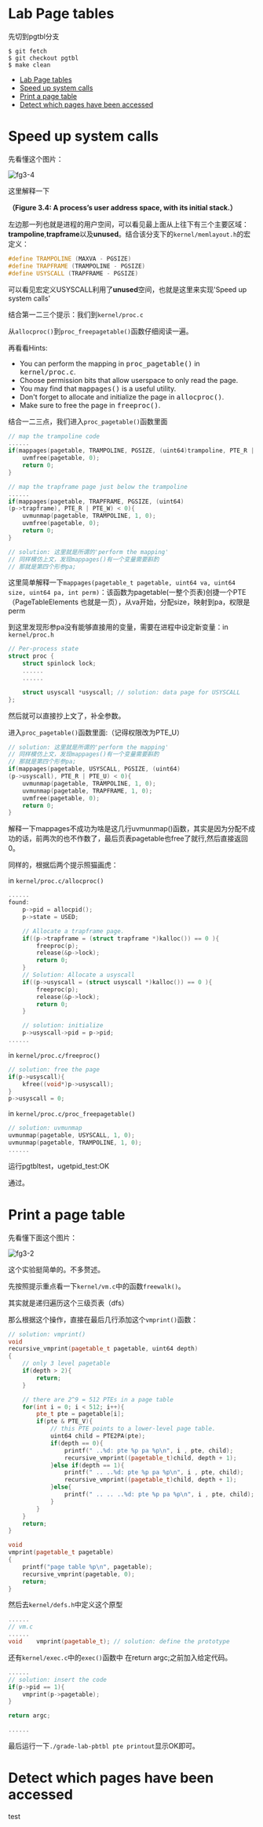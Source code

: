 # Lab Page tables
先切到pgtbl分支
```Linux
$ git fetch
$ git checkout pgtbl
$ make clean
```
- [Lab Page tables](#lab-page-tables)
- [Speed up system calls](#speed-up-system-calls)
- [Print a page table](#print-a-page-table)
- [Detect which pages have been accessed](#detect-which-pages-have-been-accessed)

# Speed up system calls

先看懂这个图片：

![fg3-4](/img/fg3-4.png)

这里解释一下

**（Figure 3.4: A process’s user address space, with its initial stack.）**

左边那一列也就是进程的用户空间，可以看见最上面从上往下有三个主要区域：**trampoline**,**trapframe**以及**unused**。结合该分支下的`kernel/memlayout.h`的宏定义：

```CPP
#define TRAMPOLINE (MAXVA - PGSIZE)
#define TRAPFRAME (TRAMPOLINE - PGSIZE)
#define USYSCALL (TRAPFRAME - PGSIZE)
```

可以看见宏定义USYSCALL利用了**unused**空间，也就是这里来实现'Speed up system calls'

结合第一二三个提示：我们到`kernel/proc.c`

从`allocproc()`到`proc_freepagetable()`函数仔细阅读一遍。

再看看Hints:

<ul>
  <li>You can perform the mapping in <tt>proc_pagetable()</tt> in <tt>kernel/proc.c</tt>.
  </li><li>Choose permission bits that allow userspace to only read the page.
  </li><li>You may find that <tt>mappages()</tt> is a useful utility.
  </li><li>Don't forget to allocate and initialize the page in <tt>allocproc()</tt>.
  </li><li>Make sure to free the page in <tt>freeproc()</tt>.
</li></ul>

结合一二三点，我们进入`proc_pagetable()`函数里面

```CPP
// map the trampoline code
......
if(mappages(pagetable, TRAMPOLINE, PGSIZE, (uint64)trampoline, PTE_R | PTE_X) < 0){
    uvmfree(pagetable, 0);
    return 0;
}

// map the trapframe page just below the trampoline
......
if(mappages(pagetable, TRAPFRAME, PGSIZE, (uint64)
(p->trapframe), PTE_R | PTE_W) < 0){
    uvmunmap(pagetable, TRAMPOLINE, 1, 0);
    uvmfree(pagetable, 0);
    return 0;
}

// solution: 这里就是所谓的'perform the mapping'
// 同样模仿上文，发现mappages()有一个变量需要斟酌
// 那就是第四个形参pa;

```

这里简单解释一下```mappages(pagetable_t pagetable, uint64 va, uint64 size, uint64 pa, int perm)```：该函数为pagetable(一整个页表)创捷一个PTE（PageTableElements 也就是一页），从va开始，分配size，映射到pa，权限是perm

到这里发现形参pa没有能够直接用的变量，需要在进程中设定新变量：in `kernel/proc.h`

```CPP
// Per-process state
struct proc {
    struct spinlock lock;
    ......
    ......

    struct usyscall *usyscall; // solution: data page for USYSCALL
};
```

然后就可以直接抄上文了，补全参数。

进入`proc_pagetable()`函数里面:（记得权限改为PTE_U）

```CPP
// solution: 这里就是所谓的'perform the mapping'
// 同样模仿上文，发现mappages()有一个变量需要斟酌
// 那就是第四个形参pa;
if(mappages(pagetable, USYSCALL, PGSIZE, (uint64)
(p->usyscall), PTE_R | PTE_U) < 0){
    uvmunmap(pagetable, TRAMPOLINE, 1, 0);
    uvmunmap(pagetable, TRAPFRAME, 1, 0);
    uvmfree(pagetable, 0);
    return 0;
}
```

解释一下mappages不成功为啥是这几行uvmunmap()函数，其实是因为分配不成功的话，前两次的也不作数了，最后页表pagetable也free了就行,然后直接返回0。

同样的，根据后两个提示照猫画虎：

in `kernel/proc.c/allocproc()`

```CPP
......
found:
    p->pid = allocpid();
    p->state = USED;

    // Allocate a trapframe page.
    if((p->trapframe = (struct trapframe *)kalloc()) == 0 ){
        freeproc(p);
        release(&p->lock);
        return 0;
    }
    // Solution: Allocate a usyscall
    if((p->usyscall = (struct usyscall *)kalloc()) == 0 ){
        freeproc(p);
        release(&p->lock);
        return 0;
    }

    // solution: initialize
    p->usyscall->pid = p->pid;
......
```

in `kernel/proc.c/freeproc()`

```CPP
// solution: free the page
if(p->usyscall){
    kfree((void*)p->usyscall);
}
p->usyscall = 0;
```

in `kernel/proc.c/proc_freepagetable()`

```CPP
// solution: uvmunmap
uvmunmap(pagetable, USYSCALL, 1, 0);
uvmunmap(pagetable, TRAMPOLINE, 1, 0);
......
```

运行pgtbltest，ugetpid_test:OK

通过。

# Print a page table

先看懂下面这个图片：

![fg3-2](/img/fg3-2.png)

这个实验挺简单的。不多赘述。

先按照提示重点看一下`kernel/vm.c`中的函数`freewalk()`。

其实就是递归遍历这个三级页表（dfs）

那么根据这个操作，直接在最后几行添加这个`vmprint()`函数：

```CPP
// solution: vmprint()
void
recursive_vmprint(pagetable_t pagetable, uint64 depth)
{
    // only 3 level pagetable
    if(depth > 2){
        return;
    }

    // there are 2^9 = 512 PTEs in a page table
    for(int i = 0; i < 512; i++){
        pte_t pte = pagetable[i];
        if(pte & PTE_V){
            // this PTE points to a lower-level page table.
            uint64 child = PTE2PA(pte);
            if(depth == 0){
                printf(" ..%d: pte %p pa %p\n", i , pte, child);
                recursive_vmprint((pagetable_t)child, depth + 1);
            }else if(depth == 1){
                printf(" .. ..%d: pte %p pa %p\n", i , pte, child);
                recursive_vmprint((pagetable_t)child, depth + 1);
            }else{
                printf(" .. .. ..%d: pte %p pa %p\n", i , pte, child);
            }
        }
    }
    return;
}

void 
vmprint(pagetable_t pagetable)
{
    printf("page table %p\n", pagetable);
    recursive_vmprint(pagetable, 0);
    return;
}
```

然后去`kernel/defs.h`中定义这个原型

```CPP
......
// vm.c
......
void    vmprint(pagetable_t); // solution: define the prototype
```

还有`kernel/exec.c`中的`exec()`函数中 在return argc;之前加入给定代码。

```CPP
......
// solution: insert the code
if(p->pid == 1){
    vmprint(p->pagetable);
}

return argc;

......
```

最后运行一下`./grade-lab-pbtbl pte printout`显示OK即可。

# Detect which pages have been accessed

test